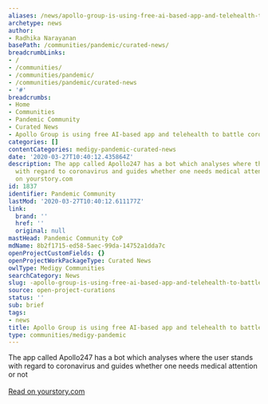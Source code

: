 ```yaml
---
aliases: /news/apollo-group-is-using-free-ai-based-app-and-telehealth-to-battle-coronavirus
archetype: news
author:
- Radhika Narayanan
basePath: /communities/pandemic/curated-news/
breadcrumbLinks:
- /
- /communities/
- /communities/pandemic/
- /communities/pandemic/curated-news
- '#'
breadcrumbs:
- Home
- Communities
- Pandemic Community
- Curated News
- Apollo Group is using free AI-based app and telehealth to battle coronavirus
categories: []
contentCategories: medigy-pandemic-curated-news
date: '2020-03-27T10:40:12.435864Z'
description: The app called Apollo247 has a bot which analyses where the user stands
  with regard to coronavirus and guides whether one needs medical attention or notRead
  on yourstory.com
id: 1837
identifier: Pandemic Community
lastMod: '2020-03-27T10:40:12.611177Z'
link:
  brand: ''
  href: ''
  original: null
mastHead: Pandemic Community CoP
mdName: 8b2f1715-ed58-5aec-99da-14752a1dda7c
openProjectCustomFields: {}
openProjectWorkPackageType: Curated News
owlType: Medigy Communities
searchCategory: News
slug: -apollo-group-is-using-free-ai-based-app-and-telehealth-to-battle-coronavirus
source: open-project-curations
status: ''
sub: brief
tags:
- news
title: Apollo Group is using free AI-based app and telehealth to battle coronavirus
type: communities/medigy-pandemic
---
```


The app called Apollo247 has a bot which analyses where the user stands with regard to coronavirus and guides whether one needs medical attention or not<br><br><a target="_blank" href=https://yourstory.com/2020/03/apollo-hospitals-launches-24-7-ai-free-app-coronavirus>Read on yourstory.com</a>